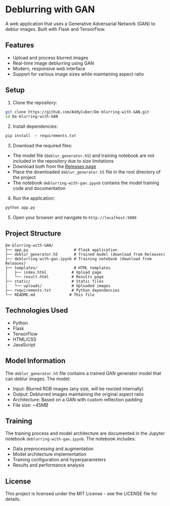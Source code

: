 # Deblurring with GAN

A web application that uses a Generative Adversarial Network (GAN) to deblur images. Built with Flask and TensorFlow.

## Features

- Upload and process blurred images
- Real-time image deblurring using GAN
- Modern, responsive web interface
- Support for various image sizes while maintaining aspect ratio

## Setup

1. Clone the repository:
```bash
git clone https://github.com/AddyCuber/De-blurring-with-GAN.git
cd De-blurring-with-GAN
```

2. Install dependencies:
```bash
pip install -r requirements.txt
```

3. Download the required files:
- The model file (`deblur_generator.h5`) and training notebook are not included in the repository due to size limitations
- Download both from the [Releases page](https://github.com/AddyCuber/De-blurring-with-GAN/releases/latest)
- Place the downloaded `deblur_generator.h5` file in the root directory of the project
- The notebook `deblurring-with-gan.ipynb` contains the model training code and documentation

4. Run the application:
```bash
python app.py
```

5. Open your browser and navigate to `http://localhost:5000`

## Project Structure

```
De-blurring-with-GAN/
├── app.py                    # Flask application
├── deblur_generator.h5       # Trained model (download from Releases)
├── deblurring-with-gan.ipynb # Training notebook (download from Releases)
├── templates/                # HTML templates
│   ├── index.html           # Upload page
│   └── result.html          # Results page
├── static/                  # Static files
│   └── uploads/             # Uploaded images
├── requirements.txt         # Python dependencies
└── README.md               # This file
```

## Technologies Used

- Python
- Flask
- TensorFlow
- HTML/CSS
- JavaScript

## Model Information

The `deblur_generator.h5` file contains a trained GAN generator model that can deblur images. The model:
- Input: Blurred RGB images (any size, will be resized internally)
- Output: Deblurred images maintaining the original aspect ratio
- Architecture: Based on a GAN with custom reflection padding
- File size: ~45MB

## Training

The training process and model architecture are documented in the Jupyter notebook `deblurring-with-gan.ipynb`. The notebook includes:
- Data preprocessing and augmentation
- Model architecture implementation
- Training configuration and hyperparameters
- Results and performance analysis

## License

This project is licensed under the MIT License - see the LICENSE file for details. 